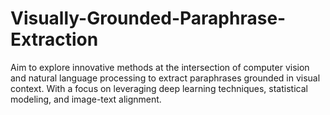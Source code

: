 # Visually-Grounded-Paraphrase-Extraction
 Aim to explore innovative methods at the intersection of computer vision and natural language processing  to extract paraphrases grounded in visual context. With a focus on leveraging deep learning techniques,  statistical modeling, and image-text alignment.

